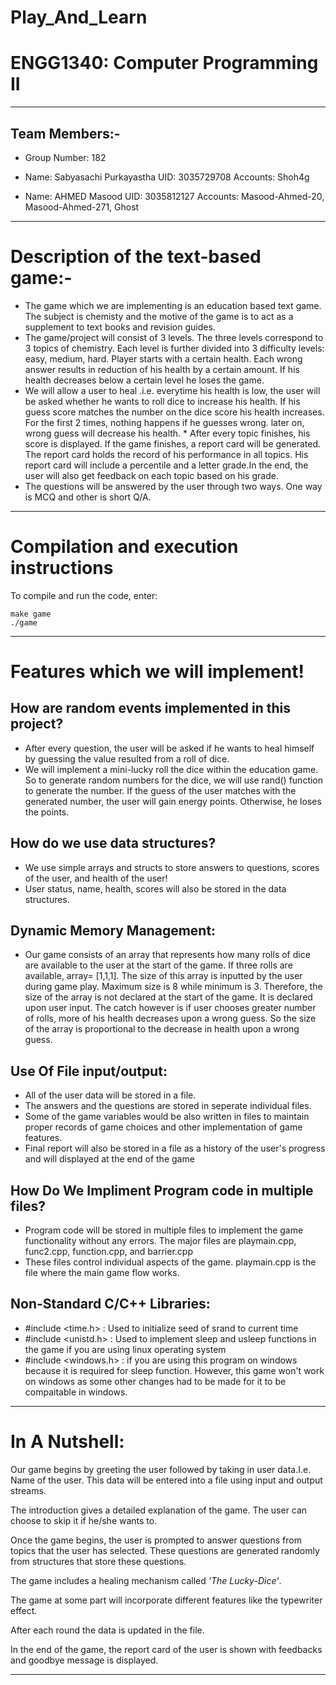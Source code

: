 # Play_And_Learn

# ENGG1340: Computer Programming II

______________________________________________________________________________________________________________________________________________________________________

## Team Members:-

* Group Number:  182

* Name: Sabyasachi Purkayastha
  UID: 3035729708
  Accounts: Shoh4g

* Name: AHMED Masood
  UID: 3035812127
  Accounts: Masood-Ahmed-20, Masood-Ahmed-271, Ghost
______________________________________________________________________________________________________________________________________________________________________

# Description of the text-based game:-

* The game which we are implementing is an education based text game. The subject is chemisty and the motive of the game is to act as a supplement to text books and revision guides.
* The game/project will consist of 3 levels. The three levels correspond to 3 topics of chemistry. Each level is further divided into 3 difficulty levels: easy, medium, hard. Player starts with a certain health. Each wrong answer results in reduction of his health by a certain amount. If his health decreases below a certain level he loses the game. 
* We will allow a user to heal .i.e. everytime his health is low, the user will be asked whether he wants to roll dice to increase his health. If his guess score matches the number on the dice score his health increases. For the first 2 times, nothing happens if he guesses wrong. later on, wrong guess will decrease his health.  * After every topic finishes, his score is displayed. If the game finishes, a report card will be generated. The report card holds the record of his performance in all topics. His report card will include a percentile and a letter grade.In the end, the user will also get feedback on each topic based on his grade.
* The questions will be answered by the user through two ways. One way is MCQ and other is short Q/A.
______________________________________________________________________________________________________________________________________________________________________

# Compilation and execution instructions

To compile and run the code, enter:

```
make game
./game

```
______________________________________________________________________________________________________________________________________________________________________


# Features which we will implement!

## How are random events implemented in this project?

* After every question, the user will be asked if he wants to heal himself by guessing the value resulted from a roll of dice.
* We will implement a mini-lucky roll the dice within the education game. So to generate random numbers for the dice, we will use rand() function to generate the number. If the guess of the user matches with the generated number, the user will gain energy points. Otherwise, he loses the points.
 

## How do we use data structures?

* We use simple arrays and structs to store answers to questions, scores of the user, and health of the user!
* User status, name, health, scores will also be stored in the data structures.

## Dynamic Memory Management:
* Our game consists of an array that represents how many rolls of dice are available to the user at the start of the game. If three rolls are available, array= [1,1,1]. The size of this array is inputted by the user during game play. Maximum size is 8 while minimum is 3. Therefore, the size of the array is not declared at the start of the game. It is declared upon user input. The catch however is if user chooses greater number of rolls, more of his health decreases upon a wrong guess. So the size of the array is proportional to the decrease in health upon a wrong guess.

## Use Of File input/output:
 * All of the user data will be stored in a file.
 * The answers and the questions are stored in seperate individual files.
 * Some of the game variables would be also written in files to maintain proper records of game choices and other implementation of game features.
 * Final report will also be stored in a file as a history of the user's progress and will displayed at the end of the game

## How Do We Impliment Program code in multiple files?
 * Program code will be stored in multiple files to implement the game functionality without any errors. The major files are playmain.cpp, func2.cpp, function.cpp, and   barrier.cpp
 * These files control individual aspects of the game. playmain.cpp is the file where the main game flow works.
 
## Non-Standard C/C++ Libraries:

* #include <time.h> : Used to initialize seed of srand to current time
* #include <unistd.h> : Used to implement sleep and usleep functions in the game if you are using linux  operating system
* #include <windows.h> : if you are using this program on windows because it is required for sleep function. However, this game won't work on windows as some other changes had to be made for it to be compaitable in windows.

_____________________________________________________________________________________________________________________________________________________________________

# In A Nutshell:

Our game begins by greeting the user followed by taking in user data.I.e. Name of the user. This data will be entered into a file using input and output streams. 

The introduction gives a detailed explanation of the game. The user can choose to skip it if he/she wants to.

Once the game begins, the user is prompted to answer questions from topics that the user has selected. These questions are generated randomly from structures that store these questions.

The game includes a healing mechanism called *'The Lucky-Dice'*.

The game at some part will incorporate different features like the typewriter effect.

After each round the data is updated in the file. 

In the end of the game, the report card of the user is shown with feedbacks and goodbye message is displayed. 

______________________________________________________________________________________________________________________________________________________________________
